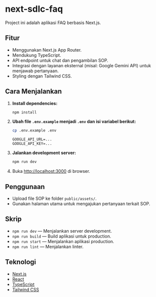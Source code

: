 # next-sdlc-faq

Project ini adalah aplikasi FAQ berbasis Next.js.

## Fitur

- Menggunakan Next.js App Router.
- Mendukung TypeScript.
- API endpoint untuk chat dan pengambilan SOP.
- Integrasi dengan layanan eksternal (misal: Google Gemini API) untuk menjawab pertanyaan.
- Styling dengan Tailwind CSS.

## Cara Menjalankan

1. **Install dependencies:**
   ```bash
   npm install
   ```

2. **Ubah file `.env.example` menjadi `.env` dan isi variabel berikut:**
   ```bash
   cp .env.example .env
   ```
   ```
   GOOGLE_API_URL=...
   GOOGLE_API_KEY=...
   ```

3. **Jalankan development server:**
   ```bash
   npm run dev
   ```

4. Buka [http://localhost:3000](http://localhost:3000) di browser.

## Penggunaan

- Upload file SOP ke folder `public/assets/`.
- Gunakan halaman utama untuk mengajukan pertanyaan terkait SOP.

## Skrip

- `npm run dev` — Menjalankan server development.
- `npm run build` — Build aplikasi untuk production.
- `npm run start` — Menjalankan aplikasi production.
- `npm run lint` — Menjalankan linter.

## Teknologi

- [Next.js](https://nextjs.org)
- [React](https://react.dev)
- [TypeScript](https://www.typescriptlang.org)
- [Tailwind CSS](https://tailwindcss.com)
